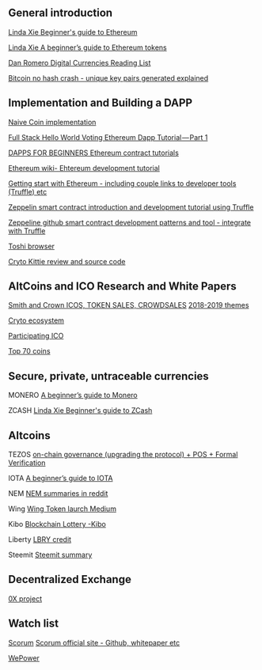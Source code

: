 ## General introduction
[Linda Xie Beginner's guide to Ethereum](https://blog.coinbase.com/a-beginners-guide-to-ethereum-46dd486ceecf)

[Linda Xie A beginner’s guide to Ethereum tokens](https://blog.coinbase.com/a-beginners-guide-to-ethereum-tokens-fbd5611fe30b)

[Dan Romero Digital Currencies Reading List](https://medium.com/@dwr/digital-currency-reading-list-6219f1623bfd)

[Bitcoin no hash crash - unique key pairs generated explained](https://www.youtube.com/watch?v=ZloHVKk7DHk&feature=youtu.be)

## Implementation and Building a DAPP
[Naive Coin implementation](https://lhartikk.github.io/)

[Full Stack Hello World Voting Ethereum Dapp Tutorial — Part 1](https://medium.com/@mvmurthy/full-stack-hello-world-voting-ethereum-dapp-tutorial-part-1-40d2d0d807c2)

[DAPPS FOR BEGINNERS Ethereum contract tutorials](https://dappsforbeginners.wordpress.com/tutorials/introduction-to-development-on-ethereum/)

[Ethereum wiki- Ehtereum development tutorial](https://github.com/ethereum/wiki/wiki/Ethereum-Development-Tutorial)

[Getting start with Ethereum - including couple links to developer tools (Truffle) etc](https://medium.com/@mattcondon/getting-up-to-speed-on-ethereum-63ed28821bbe)

[Zeppelin smart contract introduction and development tutorial using Truffle](https://blog.zeppelin.solutions/the-hitchhikers-guide-to-smart-contracts-in-ethereum-848f08001f05)

[Zeppeline github smart contract development patterns and tool - integrate with Truffle](https://github.com/OpenZeppelin/zeppelin-solidity)

[Toshi browser](https://blog.toshi.org/introducing-token-2f2ceeab6d4c)

[Cryto Kittie review and source code](https://medium.com/loom-network/your-crypto-kitty-isnt-forever-why-dapps-aren-t-as-decentralized-as-you-think-871d6acfea)


## AltCoins and ICO Research and White Papers
[Smith and Crown ICOS, TOKEN SALES, CROWDSALES](https://www.smithandcrown.com/icos/)
[2018-2019 themes](https://medium.com/@twobitidiot/95-crypto-theses-for-2018-ca7b74f8abcf)

[Cryto ecosystem](https://news.blackmooncrypto.com/the-crypto-ecosystem-v2-aea76bde5457)

[Participating ICO](https://www.forbes.com/sites/laurashin/2017/07/18/how-to-speculate-in-icos-and-buy-tokens-an-easy-step-by-step-guide/#450d49af743a)

[Top 70 coins](https://bitcoinexchangeguide.com/inside-look-at-the-top-70-alternative-cryptocurrency-coins-projects/)

## Secure, private, untraceable currencies
MONERO
[A beginner’s guide to Monero](https://medium.com/@linda.xie/a-beginners-guide-to-monero-7a5df2c50ed9)

ZCASH
[Linda Xie Beginner's guide to ZCash](https://medium.com/@linda.xie/a-beginners-guide-to-zcash-3b37190affc)

## Altcoins
TEZOS
[on-chain governance (upgrading the protocol) + POS + Formal Verification](https://medium.com/@linda.xie/a-beginners-guide-to-tezos-c9618240183f)

IOTA
[A beginner’s guide to IOTA](https://medium.com/@linda.xie/a-beginners-guide-to-iota-a84424ff5536)

NEM
[NEM summaries in reddit](https://www.reddit.com/r/nem/comments/77vvqg/an_indepth_guide_to_nem/?st=jby5nj6o&sh=109c8c76)

Wing
[Wing Token laurch Medium](https://blog.wings.ai/wing-token-launch-e8c5304b6fba)

Kibo
[Blockchain Lottery -Kibo](https://medium.com/@kiboproject)

Liberty 
[LBRY credit](https://lbry.io/)

Steemit
[Steemit summary](https://bitcoinexchangeguide.com/steemit/)

## Decentralized Exchange 
[0X project](https://blog.0xproject.com/a-beginners-guide-to-0x-81d30298a5e0)

## Watch list
[Scorum](https://icobench.com/ico/scorum)
[Scorum official site - Github, whitepaper etc](https://scorumcoins.com/en-us/)

[WePower](https://medium.com/wepower/10-reasons-why-its-a-good-idea-to-contribute-to-the-wepower-token-sale-c6ac4e0f1564)

